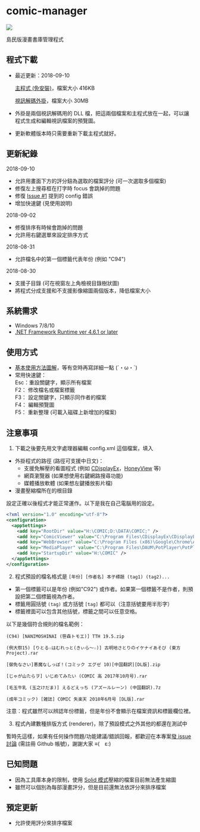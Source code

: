 # comic-manager

<a href="https://kokorolove.github.io/comic-manager/manual/images/screenshot.png" target="_blank"><img src="https://kokorolove.github.io/comic-manager/manual/images/screenshot.png"/></a>

島民版漫畫書庫管理程式

## 程式下載

- 最近更新：2018-09-10

    <a href="https://kokorolove.github.io/comic-manager/comic-manager.rar?ver=2018-09-10" target="_blank">主程式 (免安裝)</a>，檔案大小 416KB

    <a href="https://kokorolove.github.io/comic-manager/comic-manager - video thumb extension.rar" target="_blank?">視訊解碼外掛</a>，檔案大小 30MB
 
- 外掛是兩個視訊解碼用的 DLL 檔，把這兩個檔案和主程式放在一起，可以讓程式生成和編輯視訊檔案的預覽圖。
- 更新軟體版本時只需要重新下載主程式就好。

## 更新紀錄
 
2018-09-10
  - 允許用畫面下方的評分鈕為選取的檔案評分 (可一次選取多個檔案)
  - 修復左上搜尋框在打字時 focus 會跳掉的問題
  - 修復 [Issue #1](https://github.com/kokorolove/comic-manager/issues/1#issuecomment-417949603) 提到的 config 錯誤  
  - 增加快速鍵 (見使用說明)

2018-09-02
  - 修復排序有時候會跑掉的問題
  - 允許用右鍵選單來設定排序方式

2018-08-31
  - 允許檔名中的第一個標籤代表年份 (例如 "C94")
 
2018-08-30
  - 支援子目錄 (可在視窗左上角檢視目錄樹狀圖)
  - 將程式分成支援和不支援影像縮圖兩個版本，降低檔案大小

## 系統需求

- Windows 7/8/10
- <a href="https://www.microsoft.com/net/download/dotnet-framework-runtime" target="_blank">.NET Framework Runtime ver 4.6.1 or later</a>

## 使用方式
 
- <a href="https://kokorolove.github.io/comic-manager/manual/images/manual.png" target="_blank">基本使用方法圖解</a>，等有空時再寫詳細一點 (´・ω・`) 
- 常用快速鍵：  
    Esc：重設關鍵字，顯示所有檔案  
    F2： 修改檔名或檔案標籤  
    F3： 設定關鍵字，只顯示同作者的檔案  
    F4： 編輯預覽圖  
    F5： 重新整理 (可載入磁碟上新增加的檔案)  

## 注意事項

1. 下載之後要先用文字處理器編輯 config.xml 這個檔案，填入
  - 外掛程式的路徑 (路徑可支援中日文)：
    - 支援免解壓的看圖程式 (例如 [CDisplayEx](http://www.cdisplayex.com/)，[HoneyView](https://tw.bandisoft.com/honeyview/) 等)
    - 網頁瀏覽器 (如果想使用右鍵網路搜尋功能)
    - 媒體播放軟體 (如果想左鍵播放影片檔)
  - 漫畫壓縮檔所在的根目錄

  設定正確以後程式才能正常運作。以下是我在自己電腦用的設定。

```XML
<?xml version="1.0" encoding="utf-8"?>
<configuration>
  <appSettings>
    <add key="RootDir" value="H:\COMIC;D:\DATA\COMIC;" />
    <add key="ComicViewer" value="C:\Program Files\CDisplayEx\CDisplayEx.exe" />
    <add key="WebBrowser" value="C:\Program Files (x86)\Google\Chrome\Application\chrome.exe" />
    <add key="MediaPlayer" value="C:\Program Files\DAUM\PotPlayer\PotPlayerMini64.exe" />
    <add key="StartupDir" value="H:\COMIC" />
  </appSettings>
</configuration>
```

2. 程式預設的檔名格式是 `[年份] [作者名] 本子標題 (tag1) (tag2)...`
  - 第一個標籤可以是年份 (例如"C92") 或作者。如果第一個標籤不是作者，則預設把第二個標籤視為作者。
  - 標籤用圓括號 `(tag)` 或方括號 `[tag]` 都可以（注意括號要用半形字）
  - 標籤裡面可以包含其他括號，標籤之間可以任意空格。
  
  以下是幾個符合規則的檔名範例：

    (C94) [NANIMOSHINAI (笹森トモエ)] TTH 19.5.zip
  
    (例大祭15) [りとる☆はむれっと(きぃら～☆)] 古明地さとりのイケナイあそび (東方Project).rar
  
    [御免なさい]悪魔なしっぽ！(コミック エグゼ 10)[中国翻訳][DL版].zip
    
    [じゃが山たらヲ] いじめてみたい (COMIC 高 2017年10月号).rar
    
    [毛玉牛乳 (玉之けだま)] えるどえっち (アズールレーン) (中国翻訳).7z
    
    (成年コミック) [雑誌] COMIC 失楽天 2018年6月号 [DL版].rar
    
  注意：程式雖然可以辨認年份標籤，但是年份不會顯示在檔案資訊和標籤欄位裡。

3. 程式內建數種排版方式 (renderer)，除了預設模式之外其他的都還在測試中

  暫時先這樣，如果有任何操作問題/功能建議/錯誤回報，都歡迎在本專案[發 issue 討論](https://github.com/kokorolove/comic-manager/issues/new) (需註冊 Github 帳號)，謝謝大家 ≡(　ε:)

## 已知問題
 
- 因為工具庫本身的限制，使用 [Solid 模式](https://en.wikipedia.org/wiki/Solid_compression)壓縮的檔案目前無法產生縮圖
- 雖然可以個別為每部漫畫評分，但是目前還無法依評分來排序檔案

## 預定更新

- 允許使用評分來排序檔案
